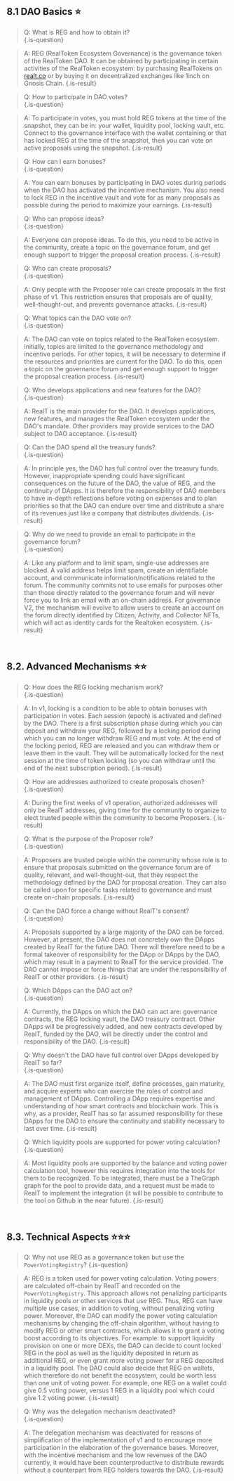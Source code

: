 ## 8.1 DAO Basics ⭐

> Q: What is REG and how to obtain it?  
> {.is-question}

> A: REG (RealToken Ecosystem Governance) is the governance token of the RealToken DAO. It can be obtained by participating in certain activities of the RealToken ecosystem: by purchasing RealTokens on [realt.co](http://realt.co) or by buying it on decentralized exchanges like 1inch on Gnosis Chain.
> {.is-result}

> Q: How to participate in DAO votes?  
> {.is-question}

> A: To participate in votes, you must hold REG tokens at the time of the snapshot, they can be in: your wallet, liquidity pool, locking vault, etc. Connect to the governance interface with the wallet containing or that has locked REG at the time of the snapshot, then you can vote on active proposals using the snapshot.
> {.is-result}

> Q: How can I earn bonuses?  
> {.is-question}

> A: You can earn bonuses by participating in DAO votes during periods when the DAO has activated the incentive mechanism. You also need to lock REG in the incentive vault and vote for as many proposals as possible during the period to maximize your earnings.
> {.is-result}

> Q: Who can propose ideas?  
> {.is-question}

> A: Everyone can propose ideas. To do this, you need to be active in the community, create a topic on the governance forum, and get enough support to trigger the proposal creation process.
> {.is-result}

> Q: Who can create proposals?  
> {.is-question}

> A: Only people with the Proposer role can create proposals in the first phase of v1. This restriction ensures that proposals are of quality, well-thought-out, and prevents governance attacks.
> {.is-result}

> Q: What topics can the DAO vote on?  
> {.is-question}

> A: The DAO can vote on topics related to the RealToken ecosystem. Initially, topics are limited to the governance methodology and incentive periods. For other topics, it will be necessary to determine if the resources and priorities are current for the DAO. To do this, open a topic on the governance forum and get enough support to trigger the proposal creation process.
> {.is-result}

> Q: Who develops applications and new features for the DAO?  
> {.is-question}

> A: RealT is the main provider for the DAO. It develops applications, new features, and manages the RealToken ecosystem under the DAO's mandate. Other providers may provide services to the DAO subject to DAO acceptance.
> {.is-result}

> Q: Can the DAO spend all the treasury funds?  
> {.is-question}

> A: In principle yes, the DAO has full control over the treasury funds. However, inappropriate spending could have significant consequences on the future of the DAO, the value of REG, and the continuity of DApps. It is therefore the responsibility of DAO members to have in-depth reflections before voting on expenses and to plan priorities so that the DAO can endure over time and distribute a share of its revenues just like a company that distributes dividends.
> {.is-result}

> Q: Why do we need to provide an email to participate in the governance forum?  
> {.is-question}

> A: Like any platform and to limit spam, single-use addresses are blocked. A valid address helps limit spam, create an identifiable account, and communicate information/notifications related to the forum. The community commits not to use emails for purposes other than those directly related to the governance forum and will never force you to link an email with an on-chain address. For governance V2, the mechanism will evolve to allow users to create an account on the forum directly identified by Citizen, Activity, and Collector NFTs, which will act as identity cards for the Realtoken ecosystem.
> {.is-result}

<br>

## 8.2. Advanced Mechanisms ⭐⭐

> Q: How does the REG locking mechanism work?  
> {.is-question}

> A: In v1, locking is a condition to be able to obtain bonuses with participation in votes. Each session (epoch) is activated and defined by the DAO. There is a first subscription phase during which you can deposit and withdraw your REG, followed by a locking period during which you can no longer withdraw REG and must vote. At the end of the locking period, REG are released and you can withdraw them or leave them in the vault. They will be automatically locked for the next session at the time of token locking (so you can withdraw until the end of the next subscription period).
> {.is-result}

> Q: How are addresses authorized to create proposals chosen?  
> {.is-question}

> A: During the first weeks of v1 operation, authorized addresses will only be RealT addresses, giving time for the community to organize to elect trusted people within the community to become Proposers.
> {.is-result}

> Q: What is the purpose of the Proposer role?  
> {.is-question}

> A: Proposers are trusted people within the community whose role is to ensure that proposals submitted on the governance forum are of quality, relevant, and well-thought-out, that they respect the methodology defined by the DAO for proposal creation. They can also be called upon for specific tasks related to governance and must create on-chain proposals.
> {.is-result}

> Q: Can the DAO force a change without RealT's consent?  
> {.is-question}

> A: Proposals supported by a large majority of the DAO can be forced. However, at present, the DAO does not concretely own the DApps created by RealT for the future DAO. There will therefore need to be a formal takeover of responsibility for the DApp or DApps by the DAO, which may result in a payment to RealT for the service provided.
> The DAO cannot impose or force things that are under the responsibility of RealT or other providers.
> {.is-result}

> Q: Which DApps can the DAO act on?  
> {.is-question}

> A: Currently, the DApps on which the DAO can act are: governance contracts, the REG locking vault, the DAO treasury contract. Other DApps will be progressively added, and new contracts developed by RealT, funded by the DAO, will be directly under the control and responsibility of the DAO.
> {.is-result}

> Q: Why doesn't the DAO have full control over DApps developed by RealT so far?  
> {.is-question}

> A: The DAO must first organize itself, define processes, gain maturity, and acquire experts who can exercise the roles of control and management of DApps. Controlling a DApp requires expertise and understanding of how smart contracts and blockchain work. This is why, as a provider, RealT has so far assumed responsibility for these DApps for the DAO to ensure the continuity and stability necessary to last over time.
> {.is-result}

> Q: Which liquidity pools are supported for power voting calculation?  
> {.is-question}

> A: Most liquidity pools are supported by the balance and voting power calculation tool, however this requires integration into the tools for them to be recognized. To be integrated, there must be a TheGraph graph for the pool to provide data, and a request must be made to RealT to implement the integration (it will be possible to contribute to the tool on Github in the near future).
> {.is-result}

<br>

## 8.3. Technical Aspects ⭐⭐⭐

> Q: Why not use REG as a governance token but use the `PowerVotingRegistry`?
> {.is-question}

> A: REG is a token used for power voting calculation. Voting powers are calculated off-chain by RealT and recorded on the `PowerVotingRegistry`. This approach allows not penalizing participants in liquidity pools or other services that use REG. Thus, REG can have multiple use cases, in addition to voting, without penalizing voting power. Moreover, the DAO can modify the power voting calculation mechanisms by changing the off-chain algorithm, without having to modify REG or other smart contracts, which allows it to grant a voting boost according to its objectives. For example: to support liquidity provision on one or more DEXs, the DAO can decide to count locked REG in the pool as well as the liquidity deposited in return as additional REG, or even grant more voting power for a REG deposited in a liquidity pool. The DAO could also decide that REG on wallets, which therefore do not benefit the ecosystem, could be worth less than one unit of voting power. For example, one REG on a wallet could give 0.5 voting power, versus 1 REG in a liquidity pool which could give 1.2 voting power.
> {.is-result}

> Q: Why was the delegation mechanism deactivated?  
> {.is-question}

> A: The delegation mechanism was deactivated for reasons of simplification of the implementation of v1 and to encourage more participation in the elaboration of the governance bases. Moreover, with the incentive mechanism and the low revenues of the DAO currently, it would have been counterproductive to distribute rewards without a counterpart from REG holders towards the DAO.
> {.is-result}
